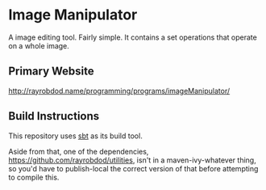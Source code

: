 # Image Manipulator
A image editing tool. Fairly simple. It contains a set operations that operate on a whole image.

## Primary Website
http://rayrobdod.name/programming/programs/imageManipulator/

## Build Instructions
This repository uses [sbt](http://www.scala-sbt.org/) as its build tool.

Aside from that, one of the dependencies, https://github.com/rayrobdod/utilities,
isn't in a maven-ivy-whatever thing, so you'd have to publish-local the correct
version of that before attempting to compile this.
